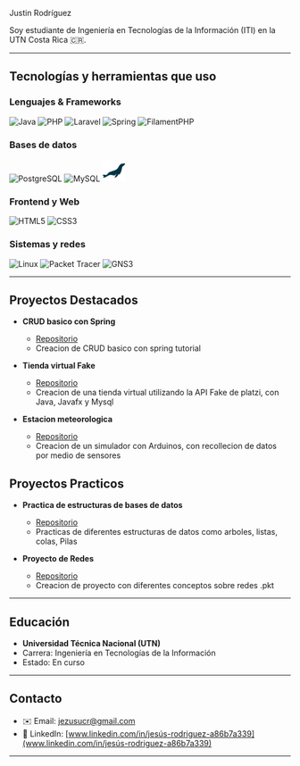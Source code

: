 Justin Rodríguez

Soy estudiante de Ingeniería en Tecnologías de la Información (ITI) en la UTN Costa Rica 🇨🇷.

---

##  Tecnologías y herramientas que uso

### Lenguajes & Frameworks

<p align="left">
  <img src="https://cdn.jsdelivr.net/gh/devicons/devicon/icons/java/java-original.svg" alt="Java" width="40" height="40"/>
  <img src="https://cdn.jsdelivr.net/gh/devicons/devicon/icons/php/php-original.svg" alt="PHP" width="40" height="40"/>
  <img src="https://upload.wikimedia.org/wikipedia/commons/thumb/9/9a/Laravel.svg/800px-Laravel.svg.png" alt="Laravel" width="40" height="40"/>
  <img src="https://cdn.jsdelivr.net/gh/devicons/devicon/icons/spring/spring-original.svg" alt="Spring" width="40" height="40"/>
  <img src="https://pbs.twimg.com/profile_images/1619675369333788674/FVauPXtT_400x400.jpg" alt="FilamentPHP" width="40" height="40"/>
</p>

### Bases de datos

<p align="left">
  <img src="https://cdn.jsdelivr.net/gh/devicons/devicon/icons/postgresql/postgresql-original.svg" alt="PostgreSQL" width="40" height="40"/>
  <img src="https://cdn.jsdelivr.net/gh/devicons/devicon/icons/mysql/mysql-original.svg" alt="MySQL" width="40" height="40"/>
  <img src="https://raw.githubusercontent.com/devicons/devicon/master/icons/mariadb/mariadb-original.svg" alt="MariaDB" width="40" height="40"/>
</p>

### Frontend y Web

<p align="left">
  <img src="https://cdn.jsdelivr.net/gh/devicons/devicon/icons/html5/html5-original.svg" alt="HTML5" width="40" height="40"/>
  <img src="https://cdn.jsdelivr.net/gh/devicons/devicon/icons/css3/css3-original.svg" alt="CSS3" width="40" height="40"/>
</p>

### Sistemas y redes

<p align="left">
  <img src="https://cdn.jsdelivr.net/gh/devicons/devicon/icons/linux/linux-original.svg" alt="Linux" width="40" height="40"/>
  <img src="https://www.startertutorials.com/blog/wp-content/uploads/2024/08/Cisco-Packet-Tracer-CPT.png" alt="Packet Tracer" width="40" height="40"/>
  <img src="https://upload.wikimedia.org/wikipedia/commons/8/8f/GNS3_logo.png" alt="GNS3" width="40" height="40"/>
</p>

---

## Proyectos Destacados



- **CRUD basico con Spring**
  - [Repositorio](https://github.com/JustinRodGon/SpringBootCrud.git)
  - Creacion de CRUD basico con spring tutorial

- **Tienda virtual Fake**
  - [Repositorio](https://github.com/jeftedariel/Burton.git)
  - Creacion de una tienda virtual utilizando la API Fake de platzi, con Java, Javafx y Mysql

- **Estacion meteorologica**
  - [Repositorio](https://github.com/jeftedariel/estacion-meteorologica.git)
  - Creacion de un simulador con Arduinos, con recollecion de datos por medio de sensores
 
  
 
 ## Proyectos Practicos 

 
- **Practica de estructuras de bases de datos**
  - [Repositorio](https://github.com/JustinRodGon/Practicas_Estruc_Data.git)
  - Practicas de diferentes estructuras de datos como arboles, listas, colas, Pilas
 
    
- **Proyecto de Redes**
  - [Repositorio](https://github.com/JustinRodGon/Proyecto-Redes.git)
  - Creacion de proyecto con diferentes conceptos sobre redes .pkt

---

## Educación

-  **Universidad Técnica Nacional (UTN)**
  - Carrera: Ingeniería en Tecnologías de la Información
  - Estado: En curso

---

## Contacto

- ✉️ Email: [jezusucr@gmail.com](jezusucr@gmail.com)
- 💼 LinkedIn: [www.linkedin.com/in/jesús-rodriguez-a86b7a339](www.linkedin.com/in/jesús-rodriguez-a86b7a339)


---

